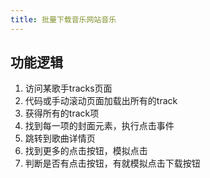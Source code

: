 ```yaml
---
title: 批量下载音乐网站音乐
---
```

## 功能逻辑
1. 访问某歌手tracks页面
2. 代码或手动滚动页面加载出所有的track
3. 获得所有的track项
4. 找到每一项的封面元素，执行点击事件
5. 跳转到歌曲详情页
6. 找到更多的点击按钮，模拟点击
7. 判断是否有点击按钮，有就模拟点击下载按钮